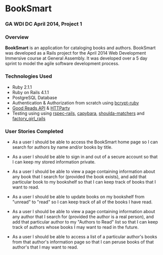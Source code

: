 # BookSmart

### GA WDI DC April 2014, Project 1

### Overview

**BookSmart** is an application for cataloging books and authors.  BookSmart was developed as a Rails project for the April 2014 Web Development Immersive course at General Assembly.  It was developed over a 5 day sprint to model the agile software development process.

### Technologies Used

* Ruby 2.1.1
* Ruby on Rails 4.1.1
* PostgreSQL Database
* Authentication & Authorization from scratch using [bcrypt-ruby](http://bcrypt-ruby.rubyforge.org/)
* [Good Reads API](https://www.goodreads.com/api) & [HTTParty](https://github.com/jnunemaker/httparty)
* Testing using using [rspec-rails](https://github.com/rspec/rspec-rails), [capybara](https://github.com/jnicklas/capybara), [shoulda-matchers](https://github.com/thoughtbot/shoulda-matchers) and [factory_girl_rails](https://github.com/thoughtbot/factory_girl_rails)

### User Stories Completed

* As a user I should be able to access the BookSmart home page so I can search for authors by name and/or books by title.

* As a user I should be able to sign in and out of a secure account so that I can keep my stored information private.

* As a user I should be able to view a page containing information about any book that I search for (provided the book exists), and add that particular book to my bookshelf so that I can keep track of books that I want to read.

* As a user I should be able to update books on my bookshelf from "unread" to "read" so I can keep track of all of the books I have read.

* As a user I should be able to view a page containing information about any author that I search for (provided the author is a real person), and add that particular author to my "Authors to Read" list so that I can keep track of authors whose books I may want to read in the future.

* As a user I should be able to access a list of a particular author's books from that author's information page so that I can peruse books of that author's that I may want to read.





